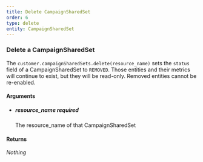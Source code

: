 ```yaml
---
title: Delete CampaignSharedSet 
order: 6
type: delete
entity: CampaignSharedSet 
---
```


### Delete a CampaignSharedSet 

The `customer.campaignSharedSets.delete(resource_name)` sets the `status` field of a CampaignSharedSet to `REMOVED`. Those entities and their metrics will continue to exist, but they will be read-only. Removed entities cannot be re-enabled.


#### Arguments

- ##### resource_name *required*
    The resource_name of that CampaignSharedSet


#### Returns

_Nothing_